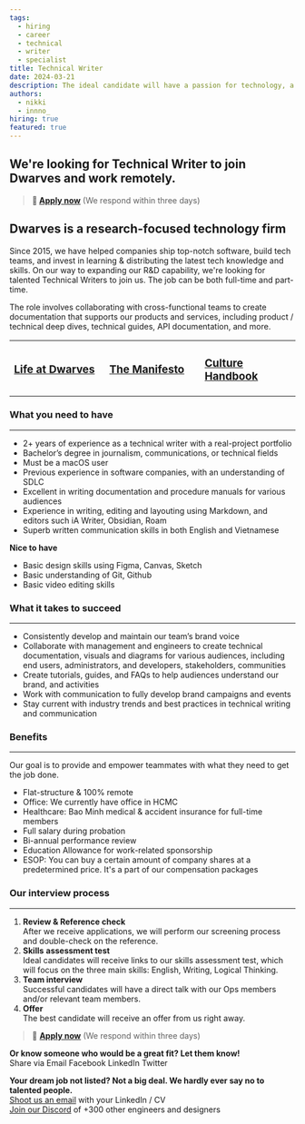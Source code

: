 ```yaml
---
tags:
  - hiring
  - career
  - technical
  - writer
  - specialist
title: Technical Writer
date: 2024-03-21
description: The ideal candidate will have a passion for technology, a strong understanding of the software development industry, and excellent communication skills. The role involves collaborating with cross-functional teams to create documentation that supports our products and services, including product / technical deep dives, technical guides, API documentation, and more.
authors:
  - nikki
  - innno_
hiring: true
featured: true
---
```


## We're looking for Technical Writer to join Dwarves and work remotely.

> **🤘 [Apply now](mailto:spawn@d.foundation)** (We respond within three days)

## Dwarves is a research-focused technology firm

Since 2015, we have helped companies ship top-notch software, build tech teams, and invest in learning & distributing the latest tech knowledge and skills. On our way to expanding our R&D capability, we're looking for talented Technical Writers to join us. The job can be both full-time and part-time.

The role involves collaborating with cross-functional teams to create documentation that supports our products and services, including product / technical deep dives, technical guides, API documentation, and more.

<table>
<tr>
<td width="33%">

### [Life at Dwarves](https://memo.d.foundation/careers/additional-info/life-at-dwarves/)

</td>
<td width="33%">

### [The Manifesto](https://memo.d.foundation/careers/additional-info/the-manifesto/)

</td>
<td width="33%">

### [Culture Handbook](https://memo.d.foundation/careers/additional-info/culture-handbook/)

</td>
</tr>
</table>

### What you need to have

---

- 2+ years of experience as a technical writer with a real-project portfolio
- Bachelor’s degree in journalism, communications, or technical fields
- Must be a macOS user
- Previous experience in software companies, with an understanding of SDLC
- Excellent in writing documentation and procedure manuals for various audiences
- Experience in writing, editing and layouting using Markdown, and editors such iA Writer, Obsidian, Roam
- Superb written communication skills in both English and Vietnamese

**Nice to have**
- Basic design skills using Figma, Canvas, Sketch
- Basic understanding of Git, Github
- Basic video editing skills

### What it takes to succeed

---

- Consistently develop and maintain our team’s brand voice
- Collaborate with management and engineers to create technical documentation, visuals and diagrams for various audiences, including end users, administrators, and developers, stakeholders, communities
- Create tutorials, guides, and FAQs to help audiences understand our brand, and activities
- Work with communication to fully develop brand campaigns and events
- Stay current with industry trends and best practices in technical writing and communication

### Benefits

---

Our goal is to provide and empower teammates with what they need to get the job done.

- Flat-structure & 100% remote
- Office: We currently have office in HCMC
- Healthcare: Bao Minh medical & accident insurance for full-time members
- Full salary during probation
- Bi-annual performance review
- Education Allowance for work-related sponsorship
- ESOP: You can buy a certain amount of company shares at a predetermined price. It's a part of our compensation packages

### Our interview process
---

1. **Review & Reference check**<br>After we receive applications, we will perform our screening process and double-check on the reference.
2. **Skills** **assessment test**<br>Ideal candidates will receive links to our skills assessment test, which will focus on the three main skills: English, Writing, Logical Thinking.
3. **Team interview**<br>Successful candidates will have a direct talk with our Ops members and/or relevant team members.
4. **Offer**<br>The best candidate will receive an offer from us right away.

> 🤘 **[Apply now](mailto:spawn@d.foundation)** (We respond within three days)

**Or know someone who would be a great fit? Let them know!**\
Share via Email Facebook LinkedIn Twitter

**Your dream job not listed? Not a big deal. We hardly ever say no to talented people.**\
[Shoot us an email](mailto:spawn@d.foundation) with your LinkedIn / CV\
[Join our Discord](https://discord.gg/dwarvesv) of +300 other engineers and designers
